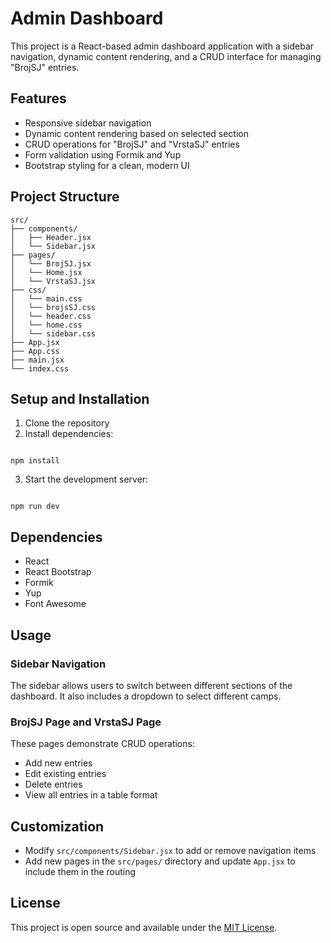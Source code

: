 # Admin Dashboard

This project is a React-based admin dashboard application with a sidebar navigation, dynamic content rendering, and a CRUD interface for managing "BrojSJ" entries.

## Features

- Responsive sidebar navigation
- Dynamic content rendering based on selected section
- CRUD operations for "BrojSJ" and "VrstaSJ" entries
- Form validation using Formik and Yup
- Bootstrap styling for a clean, modern UI

## Project Structure

```
src/
├── components/
│   ├── Header.jsx
│   └── Sidebar.jsx
├── pages/
│   └── BrojSJ.jsx
│   └── Home.jsx
│   └── VrstaSJ.jsx
├── css/
│   └── main.css
│   └── brojsSJ.css
│   └── header.css
│   └── home.css
│   └── sidebar.css
├── App.jsx
├── App.css
├── main.jsx
└── index.css
```

## Setup and Installation

1. Clone the repository
2. Install dependencies:

```

npm install

```

3. Start the development server:

```

npm run dev

```

## Dependencies

- React
- React Bootstrap
- Formik
- Yup
- Font Awesome

## Usage

### Sidebar Navigation

The sidebar allows users to switch between different sections of the dashboard. It also includes a dropdown to select different camps.

### BrojSJ Page and VrstaSJ Page

These pages demonstrate CRUD operations:

- Add new entries
- Edit existing entries
- Delete entries
- View all entries in a table format

## Customization

- Modify `src/components/Sidebar.jsx` to add or remove navigation items
- Add new pages in the `src/pages/` directory and update `App.jsx` to include them in the routing

## License

This project is open source and available under the [MIT License](LICENSE).

```

```
